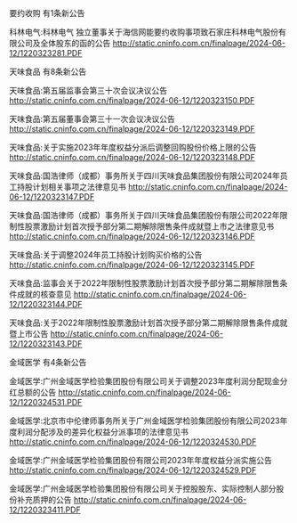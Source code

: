 要约收购 有1条新公告 

科林电气:科林电气 独立董事关于海信网能要约收购事项致石家庄科林电气股份有限公司及全体股东的函的公告 http://static.cninfo.com.cn/finalpage/2024-06-12/1220323281.PDF 

天味食品 有8条新公告 

天味食品:第五届监事会第三十次会议决议公告 http://static.cninfo.com.cn/finalpage/2024-06-12/1220323150.PDF 

天味食品:第五届董事会第三十一次会议决议公告 http://static.cninfo.com.cn/finalpage/2024-06-12/1220323149.PDF 

天味食品:关于实施2023年年度权益分派后调整回购股份价格上限的公告 http://static.cninfo.com.cn/finalpage/2024-06-12/1220323148.PDF 

天味食品:国浩律师（成都）事务所关于四川天味食品集团股份有限公司2024年员工持股计划相关事项之法律意见书 http://static.cninfo.com.cn/finalpage/2024-06-12/1220323147.PDF 

天味食品:国浩律师（成都）事务所关于四川天味食品集团股份有限公司2022年限制性股票激励计划首次授予部分第二期解除限售条件成就暨上市之法律意见书 http://static.cninfo.com.cn/finalpage/2024-06-12/1220323146.PDF 

天味食品:关于调整2024年员工持股计划购买价格的公告 http://static.cninfo.com.cn/finalpage/2024-06-12/1220323145.PDF 

天味食品:监事会关于2022年限制性股票激励计划首次授予部分第二期解除限售条件成就的核查意见 http://static.cninfo.com.cn/finalpage/2024-06-12/1220323144.PDF 

天味食品:关于2022年限制性股票激励计划首次授予部分第二期解除限售条件成就暨上市公告 http://static.cninfo.com.cn/finalpage/2024-06-12/1220323143.PDF 

金域医学 有4条新公告 

金域医学:广州金域医学检验集团股份有限公司关于调整2023年度利润分配现金分红总额的公告 http://static.cninfo.com.cn/finalpage/2024-06-12/1220324531.PDF 

金域医学:北京市中伦律师事务所关于广州金域医学检验集团股份有限公司2023年度利润分配涉及的差异化权益分派事项的法律意见书 http://static.cninfo.com.cn/finalpage/2024-06-12/1220324530.PDF 

金域医学:广州金域医学检验集团股份有限公司2023年年度权益分派实施公告 http://static.cninfo.com.cn/finalpage/2024-06-12/1220324529.PDF 

金域医学:广州金域医学检验集团股份有限公司关于控股股东、实际控制人部分股份补充质押的公告 http://static.cninfo.com.cn/finalpage/2024-06-12/1220323411.PDF 

